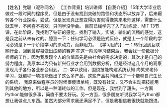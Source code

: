 【姓名】党聪（昵称同名）
【工作背景】培训讲师
【自我介绍】 
15年大学毕业后做过一段时间的程序员，但是由于没有找到突破的路径和状态所以放弃了，后来辗转各个行业探索，尝试，但是发现真正想变得厉害就得像笑来老师这样，需要什么就去学，不问喜不喜欢，只问学没学会。
目前已经学完了入门训练营，MIT 13节课，在此阶段，我找到了钻研的感觉，找到了输入，实战，输出的流畅的感觉，这是我之前从未有过的。臆测一下：任何学习必须是链式反应，就是上一个阶段的学习必须是下一个阶段学习的原动力，而非阻力。
【学习目的】
一：转行回到互联网行业，回到最容易做出成绩的赛道
在这一阶段学习结束后，我会找一份数据分析师的工作。因为我发现个人的价值首先是由社会的需求决定的，其次才是自己的努力程度。我原本以为只有新兴行业才会用到数据分析，但是经过这几个月的观察发现几乎各行各业都会用到。
二: 学以致用，围绕技能构建系统认知
向笑来老师学习，就编程一项技能做出了这么多产品，这些产品共同组成了一个能够自己生长的系统，
我原来做程序员的时候很傻很单纯，既没有社交，又不会主动把技能用到其他的地方，所以是一种消耗似的工作。但是现在，我尝到了甜头，一方面Python能做很多事，简直不要太好玩。另一方面，很多朋友听说我学习Python都想让我做点儿东西。虽然大部分需求我还满足不了，但是我相信我很快就能跟进。
